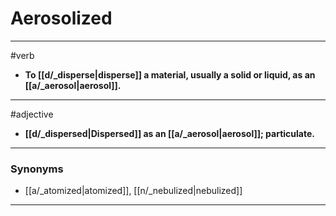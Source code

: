 # Aerosolized
---
#verb
- **To [[d/_disperse|disperse]] a material, usually a solid or liquid, as an [[a/_aerosol|aerosol]].**
---
#adjective
- **[[d/_dispersed|Dispersed]] as an [[a/_aerosol|aerosol]]; particulate.**
---
### Synonyms
- [[a/_atomized|atomized]], [[n/_nebulized|nebulized]]
---
